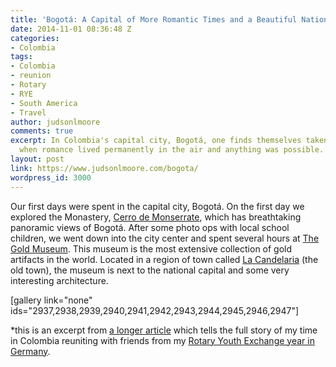 ```yaml
---
title: 'Bogotá: A Capital of More Romantic Times and a Beautiful Nation'
date: 2014-11-01 08:36:48 Z
categories:
- Colombia
tags:
- Colombia
- reunion
- Rotary
- RYE
- South America
- Travel
author: judsonlmoore
comments: true
excerpt: In Colombia's capital city, Bogotá, one finds themselves taken to a time
  when romance lived permanently in the air and anything was possible.
layout: post
link: https://www.judsonlmoore.com/bogota/
wordpress_id: 3000
---
```


Our first days were spent in the capital city, Bogotá. On the first day we explored the Monastery, [Cerro de Monserrate](http://en.wikipedia.org/wiki/Monserrate), which has breathtaking panoramic views of Bogotá. After some photo ops with local school children, we went down into the city center and spent several hours at [The Gold Museum](http://en.wikipedia.org/wiki/Gold_Museum,_Bogot%C3%A1). This museum is the most extensive collection of gold artifacts in the world. Located in a region of town called [La Candelaria](http://en.wikipedia.org/wiki/La_Candelaria) (the old town), the museum is next to the national capital and some very interesting architecture.

[gallery link="none" ids="2937,2938,2939,2940,2941,2942,2943,2944,2945,2946,2947"]

*this is an excerpt from [a longer article](https://www.judsonlmoore.com/colombia-new-germany/) which tells the full story of my time in Colombia reuniting with friends from my [Rotary Youth Exchange year in Germany](https://www.judsonlmoore.com/location/germany/).
